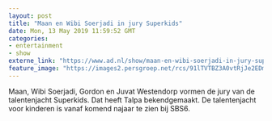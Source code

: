 ```yaml
---
layout: post
title: "Maan en Wibi Soerjadi in jury Superkids"
date: Mon, 13 May 2019 11:59:52 GMT
categories: 
- entertainment 
- show 
externe_link: "https://www.ad.nl/show/maan-en-wibi-soerjadi-in-jury-superkids~a97215f3/"
feature_image: "https://images2.persgroep.net/rcs/91lTVTBZ3A0vtRjJe2EDmhI0IwQ/diocontent/147747767/_fitwidth/400/?appId=21791a8992982cd8da851550a453bd7f&quality=0.7"
---
```


Maan, Wibi Soerjadi, Gordon en Juvat Westendorp vormen de jury van de talentenjacht Superkids. Dat heeft Talpa bekendgemaakt. De talentenjacht voor kinderen is vanaf komend najaar te zien bij SBS6.
